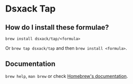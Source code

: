 # Dsxack Tap

## How do I install these formulae?

`brew install dsxack/tap/<formula>`

Or `brew tap dsxack/tap` and then `brew install <formula>`.

## Documentation

`brew help`, `man brew` or check [Homebrew's documentation](https://docs.brew.sh).
